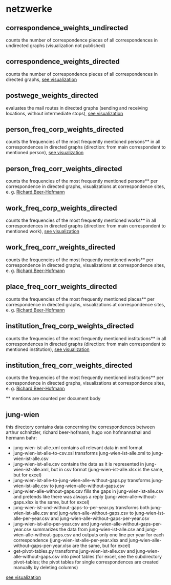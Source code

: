 # netzwerke

## correspondence_weights_undirected
counts the number of correspondence pieces of all correspondences in undirected graphs (visualization not published)

## correspondence_weights_directed
counts the number of correspondence pieces of all correspondences in directed graphs, [see visualization](https://schnitzler-briefe.acdh.oeaw.ac.at/tocs.html)

## postwege_weights_directed
evaluates the mail routes in directed graphs (sending and receiving locations, without intermediate stops), [see visualization](https://schnitzler-briefe.acdh.oeaw.ac.at/correspaction.html)

## person_freq_corp_weights_directed
counts the frequencies of the most frequently mentioned persons** in all correspondences in directed graphs (direction: from main correspondent to mentioned person), [see visualization](https://schnitzler-briefe.acdh.oeaw.ac.at/listperson.html)

## person_freq_corr_weights_directed
counts the frequencies of the most frequently mentioned persons** per correspondence in directed graphs, visualizations at correspondence sites, e. g. [Richard Beer-Hofmann](https://schnitzler-briefe.acdh.oeaw.ac.at/netzwerke_pmb10863.html)

## work_freq_corp_weights_directed
counts the frequencies of the most frequently mentioned works** in all correspondences in directed graphs (direction: from main correspondent to mentioned work), [see visualization](https://schnitzler-briefe.acdh.oeaw.ac.at/listwork.html)

## work_freq_corr_weights_directed
counts the frequencies of the most frequently mentioned works** per correspondence in directed graphs, visualizations at correspondence sites, e. g. [Richard Beer-Hofmann](https://schnitzler-briefe.acdh.oeaw.ac.at/netzwerke_pmb10863.html)

## place_freq_corr_weights_directed
counts the frequencies of the most frequently mentioned places** per correspondence in directed graphs, visualizations at correspondence sites, e. g. [Richard Beer-Hofmann](https://schnitzler-briefe.acdh.oeaw.ac.at/netzwerke_pmb10863.html)

## institution_freq_corp_weights_directed
counts the frequencies of the most frequently mentioned institutions** in all correspondences in directed graphs (direction: from main correspondent to mentioned institution), [see visualization](https://schnitzler-briefe.acdh.oeaw.ac.at/listplace.html)

## institution_freq_corr_weights_directed
counts the frequencies of the most frequently mentioned institutions** per correspondence in directed graphs, visualizations at correspondence sites, e. g. [Richard Beer-Hofmann](https://schnitzler-briefe.acdh.oeaw.ac.at/netzwerke_pmb10863.html)

** mentions are counted per document body

## jung-wien
this directory contains data concerning the correspondences between arthur schnitzler, richard beer-hofmann, hugo von hofmannsthal and hermann bahr:
- jung-wien-ist-alle.xml contains all relevant data in xml format
- jung-wien-ist-alle-to-csv.xsl transforms jung-wien-ist-alle.xml to jung-wien-ist-alle.csv
- jung-wien-ist-alle.csv contains the data as it is represented in jung-wien-ist-alle.xml, but in csv format (jung-wien-ist-alle.xlsx is the same, but for excel)
- jung-wien-ist-alle-to-jung-wien-alle-without-gaps.py transforms jung-wien-ist-alle.csv to jung-wien-alle-without-gaps.csv
- jung-wien-alle-without-gaps.csv fills the gaps in jung-wien-ist-alle.csv and pretends like there was always a reply (jung-wien-alle-without-gaps.xlsx is the same, but for excel)
- jung-wien-ist-und-without-gaps-to-per-year.py transforms both jung-wien-ist-alle.csv and jung-wien-alle-without-gaps.csv to jung-wien-ist-alle-per-year.csv and jung-wien-alle-without-gaps-per-year.csv
- jung-wien-ist-alle-per-year.csv and jung-wien-alle-without-gaps-per-year.csv summarizes the data from jung-wien-ist-alle.csv and jung-wien-alle-without-gaps.csv and outputs only one line per year for each correspondence (jung-wien-ist-alle-per-year.xlsx and jung-wien-alle-without-gaps-per-year.xlsx are the same, but for excel)
- get-pivot-tables.py transforms jung-wien-ist-alle.csv and jung-wien-alle-without-gaps.csv into pivot tables (for excel, see the subdirectory pivot-tables; the pivot tables for single correspondences are created manually by deleting columns)

[see visualization](https://schnitzler-briefe.acdh.oeaw.ac.at/statistiken.html)